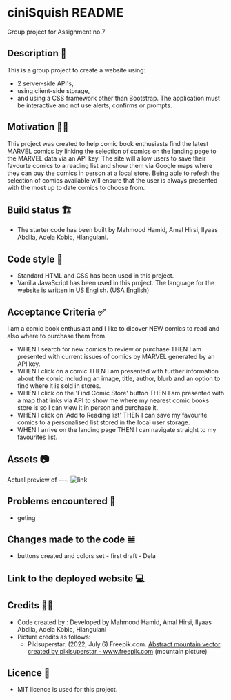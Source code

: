 # ciniSquish README
Group project for Assignment no.7

## Description 📜
This is a group project to create a website using:
* 2 server-side API's, 
* using client-side storage,
* and using a CSS framework other than Bootstrap. 
The application must be interactive and not use alerts, confirms or prompts. 

## Motivation 💪🏻
This project was created to help comic book enthusiasts find the latest MARVEL comics by linking the selection of comics on the landing page to the MARVEL data via an API key. The site will allow users to save their favourte comics to a reading list and show them via Google maps where they can buy the comics in person at a local store. Being able to refesh the selection of comics available will ensure that the user is always presented with the most up to date comics to choose from. 

## Build status 🏗
* The starter code has been built by Mahmood Hamid, Amal Hirsi, Ilyaas Abdila, Adela Kobic, Hlangulani.

## Code style 🔐
* Standard HTML and CSS has been used in this project. 
* Vanilla JavaScript has been used in this project.
The language for the website is written in US English. (USA English)

## Acceptance Criteria ✅
I am a comic book enthusiast and I like to dicover NEW comics to read and also where to purchase them from.
* WHEN I search for new comics to review or purchase
THEN I am presented with current issues of comics by MARVEL generated by an API key.
* WHEN I click on a comic
THEN I am presented with further information about the comic including an image, title, author, blurb and an option to find where it is sold in stores.
* WHEN I click on the 'Find Comic Store' button
THEN I am presented with a map that links via API to show me where my nearest comic books store is so I can view it in person and purchase it.
* WHEN I click on 'Add to Reading list' 
THEN I can save my favourite comics to a personalised list stored in the local user storage.
* WHEN I arrive on the landing page
THEN I can navigate straight to my favourites list.

## Assets 📷
Actual preview of ---. 
![link]()

## Problems encountered 🤯
* geting 

## Changes made to the code 𝌡
* buttons created and colors set - first draft - Dela

## Link to the deployed website 💻

## Credits 💃🏻
* Code created by : Developed by Mahmood Hamid, Amal Hirsi, Ilyaas Abdila, Adela Kobic, Hlangulani 
* Picture credits as follows: 
    * Pikisuperstar. (2022, July 6) Freepik.com. <a href="https://www.freepik.com/vectors/abstract-mountain">Abstract mountain vector created by pikisuperstar - www.freepik.com</a>
    (mountain picture) 

## Licence 🪪
* MIT licence is used for this project.